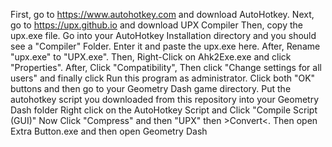 First, go to https://www.autohotkey.com and download AutoHotkey.
Next, go to https://upx.github.io and download UPX Compiler
Then, copy the upx.exe file.
Go into your AutoHotkey Installation directory and you should see a "Compiler" Folder. Enter it and paste the upx.exe here.
After, Rename "upx.exe" to "UPX.exe".
Then, Right-Click on Ahk2Exe.exe and click "Properties".
After, Click "Compatibility", Then click "Change settings for all users" and finally click Run this program as administrator.
Click both "OK" buttons and then go to your Geometry Dash game directory.
Put the autohotkey script you downloaded from this repository into your Geometry Dash folder
Right click on the AutoHotkey Script and Click "Compile Script (GUI)"
Now Click "Compress" and then "UPX" then >Convert<.
Then open Extra Button.exe and then open Geometry Dash
